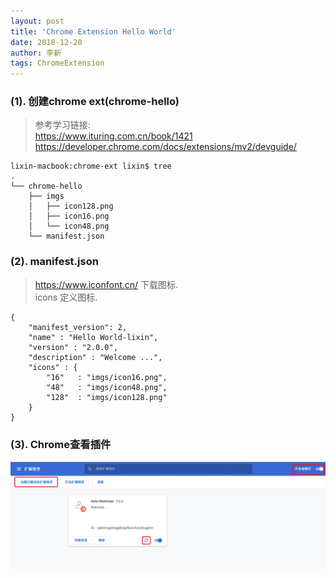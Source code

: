 ```yaml
---
layout: post
title: 'Chrome Extension Hello World'
date: 2018-12-20
author: 李新
tags: ChromeExtension
---
```


### (1). 创建chrome ext(chrome-hello)
> 参考学习链接:     
https://www.ituring.com.cn/book/1421
https://developer.chrome.com/docs/extensions/mv2/devguide/


```
lixin-macbook:chrome-ext lixin$ tree
.
└── chrome-hello
    ├── imgs
    │   ├── icon128.png
    │   ├── icon16.png
    │   └── icon48.png
    └── manifest.json
```
### (2). manifest.json
> https://www.iconfont.cn/ 下载图标.    
> icons 定义图标.    

```
{
    "manifest_version": 2,
    "name" : "Hello World-lixin",
    "version" : "2.0.0",
    "description" : "Welcome ...",
    "icons" : {
        "16"   : "imgs/icon16.png",
        "48"   : "imgs/icon48.png",
        "128"  : "imgs/icon128.png"
    } 
}
```
### (3). Chrome查看插件
!["Chrome查看"](/assets/chrome-ext/imgs/chrome-ext-helloworld.png)
